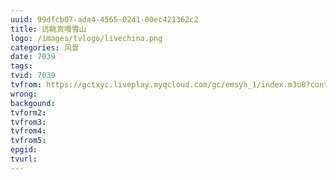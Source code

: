 ```yaml
---
uuid: 99dfcb07-ada4-4565-02d1-00ec421362c2
title: 远眺贡嘎雪山
logo: /images/tvlogo/livechina.png
categories: 风景
date: 7039
tags:
tvid: 7039
tvfrom: https://gctxyc.liveplay.myqcloud.com/gc/emsyh_1/index.m3u8?contentid=2820180516001
wrong:
backgound:
tvform2:
tvfrom3:
tvfrom4:
tvfrom5:
epgid:
tvurl:
---
```

